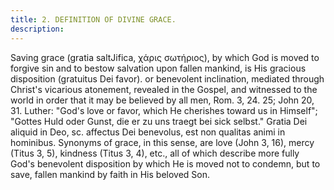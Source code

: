 ```yaml
---
title: 2. DEFINITION OF DIVINE GRACE.
description: 
---
```


Saving grace (gratia saltJifica, χάρις σωτήριος), by which God is moved to forgive sin and to bestow salvation upon fallen mankind, is His gracious disposition (gratuitus Dei favor). or benevolent inclination, mediated through Christ's vicarious atonement, revealed in the Gospel, and witnessed to the world in order that it may be believed by all men, Rom. 3, 24. 25; John 20, 31. Luther: "God's love or favor, which He cherishes toward us in Himself"; "Gottes Huld oder Gunst, die er zu uns traegt bei sick selbst." Gratia Dei aliquid in Deo, sc. affectus Dei benevolus, est non qualitas animi in hominibus. Synonyms of grace, in this sense, are love (John 3, 16), mercy (Titus 3, 5), kindness (Titus 3, 4), etc., all of which describe more fully God's benevolent disposition by which He is moved not to condemn, but to save, fallen mankind by faith in His beloved Son.

